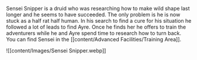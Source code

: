 Sensei Snipper is a druid who was researching how to make wild shape last longer and he seems to have succeeded. The only problem is he is now stuck as a half rat half human. In his search to find a cure for his situation he followed a lot of leads to find Ayre. Once he finds her he offers to train the adventurers while he and Ayre spend time to research how to turn back. 
You can find Sensei in the [[content/Advanced Facilities/Training Area]].

![[content/Images/Sensei Snipper.webp]]